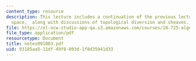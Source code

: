 ```yaml
---
content_type: resource
description: This lecture includes a continuation of the previous lecture on projective
  space,  along with discussions of topological diversion and sheaves.
file: https://ol-ocw-studio-app-qa.s3.amazonaws.com/courses/18-725-algebraic-geometry-fall-2003/93185aa511df49f0093d1f8d35941d33_notes091803.pdf
file_type: application/pdf
resourcetype: Document
title: notes091803.pdf
uid: 93185aa5-11df-49f0-093d-1f8d35941d33
---
```


